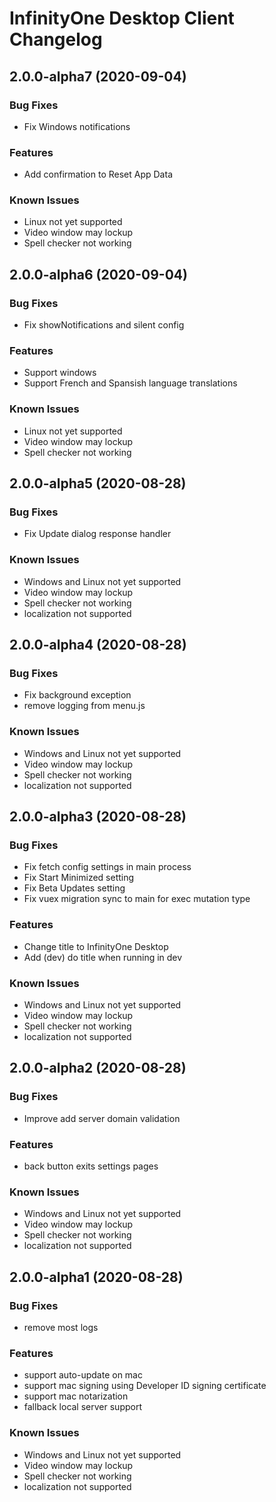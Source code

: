 # InfinityOne Desktop Client Changelog

## 2.0.0-alpha7 (2020-09-04)

### Bug Fixes

* Fix Windows notifications

### Features

* Add confirmation to Reset App Data


### Known Issues

* Linux not yet supported
* Video window may lockup
* Spell checker not working

## 2.0.0-alpha6 (2020-09-04)

### Bug Fixes

* Fix showNotifications and silent config

### Features

* Support windows
* Support French and Spansish language translations

### Known Issues

* Linux not yet supported
* Video window may lockup
* Spell checker not working

## 2.0.0-alpha5 (2020-08-28)

### Bug Fixes

* Fix Update dialog response handler

### Known Issues

* Windows and Linux not yet supported
* Video window may lockup
* Spell checker not working
* localization not supported

## 2.0.0-alpha4 (2020-08-28)

### Bug Fixes

* Fix background exception
* remove logging from menu.js

### Known Issues

* Windows and Linux not yet supported
* Video window may lockup
* Spell checker not working
* localization not supported

## 2.0.0-alpha3 (2020-08-28)

### Bug Fixes

* Fix fetch config settings in main process
* Fix Start Minimized setting
* Fix Beta Updates setting
* Fix vuex migration sync to main for exec mutation type

### Features

* Change title to InfinityOne Desktop
* Add (dev) do title when running in dev

### Known Issues

* Windows and Linux not yet supported
* Video window may lockup
* Spell checker not working
* localization not supported

## 2.0.0-alpha2 (2020-08-28)


### Bug Fixes

* Improve add server domain validation

### Features

* back button exits settings pages

### Known Issues

* Windows and Linux not yet supported
* Video window may lockup
* Spell checker not working
* localization not supported


## 2.0.0-alpha1 (2020-08-28)

### Bug Fixes

* remove most logs

### Features

* support auto-update on mac
* support mac signing using Developer ID signing certificate
* support mac notarization
* fallback local server support

### Known Issues

* Windows and Linux not yet supported
* Video window may lockup
* Spell checker not working
* localization not supported
